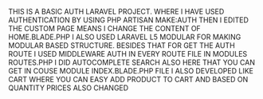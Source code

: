 THIS IS A BASIC AUTH LARAVEL PROJECT.
WHERE I HAVE USED AUTHENTICATION BY USING PHP ARTISAN MAKE:AUTH
THEN I EDITED THE CUSTOM PAGE 	MEANS I CHANGE THE CONTENT OF HOME.BLADE.PHP
I ALSO USED LARAVEL L5 MODULAR FOR MAKING MODULAR BASED STRUCTURE.
BESIDES THAT FOR GET THE AUTH ROUTE I USED MIDDLEWARE AUTH IN EVERY ROUTE FILE IN MODULES ROUTES.PHP
I DID AUTOCOMPLETE SEARCH ALSO HERE THAT YOU CAN GET IN COUSE MODULE INDEX.BLADE.PHP FILE
I ALSO DEVELOPED LIKE CART WHERE YOU CAN EASY ADD PRODUCT TO CART AND BASED ON QUANTITY PRICES ALSO CHANGED

